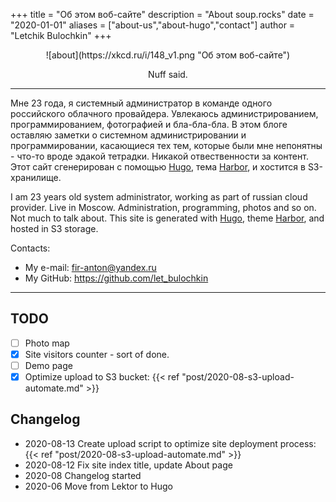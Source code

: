 +++
title = "Об этом воб-сайте"
description = "About soup.rocks"
date = "2020-01-01"
aliases = ["about-us","about-hugo","contact"]
author = "Letchik Bulochkin"
+++
<center>
![about](https://xkcd.ru/i/148_v1.png "Об этом воб-сайте")

Nuff said.
</center>


<hr>

Мне 23 года, я системный администратор в команде одного российского облачного провайдера. Увлекаюсь администрированием, программированием, фотографией и бла-бла-бла. В этом блоге оставляю заметки о системном администрировании и программировании, касающиеся тех тем, которые были мне непонятны - что-то вроде эдакой тетрадки. Никакой отвественности за контент. Этот сайт сгенерирован с помощью [Hugo](https://gohugo.io/), тема [Harbor](https://themes.gohugo.io/harbor/), и хостится в S3-хранилище.

I am 23 years old system administrator, working as part of russian cloud provider. Live in Moscow. Administration, programming, photos and so on. Not much to talk about. This site is generated with [Hugo](https://gohugo.io/), theme [Harbor](https://themes.gohugo.io/harbor/), and hosted in S3 storage.

Contacts:

* My e-mail: fir-anton@yandex.ru
* My GitHub: https://github.com/let_bulochkin


<hr>

## TODO

* [ ] Photo map
* [x] Site visitors counter - sort of done.
* [ ] Demo page
* [x] Optimize upload to S3 bucket: {{< ref "post/2020-08-s3-upload-automate.md" >}}

## Changelog

* 2020-08-13 Create upload script to optimize site deployment process: {{< ref "post/2020-08-s3-upload-automate.md" >}}
* 2020-08-12 Fix site index title, update About page
* 2020-08 Changelog started
* 2020-06 Move from Lektor to Hugo




